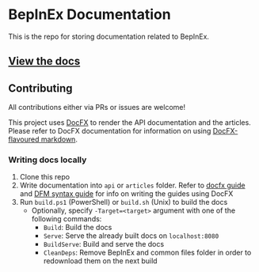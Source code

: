 # BepInEx Documentation

This is the repo for storing documentation related to BepInEx.  

## [View the docs](https://bepinex.github.io/bepinex_docs/)

## Contributing

All contributions either via PRs or issues are welcome!

This project uses [DocFX](https://dotnet.github.io/docfx/) to render the API documentation and the articles.  
Please refer to DocFX documentation for information on using [DocFX-flavoured markdown](https://dotnet.github.io/docfx/spec/docfx_flavored_markdown.html?tabs=tabid-1%2Ctabid-a).

### Writing docs locally

1. Clone this repo
2. Write documentation into `api` or `articles` folder. Refer to [docfx guide](https://dotnet.github.io/docfx/tutorial/docfx_getting_started.html) and [DFM syntax guide](https://dotnet.github.io/docfx/spec/docfx_flavored_markdown.html) for info on writing the guides using DocFX
3. Run `build.ps1` (PowerShell) or `build.sh` (Unix) to build the docs
   * Optionally, specify `-Target=<target>` argument with one of the following commands:
       * `Build`: Build the docs
       * `Serve`: Serve the already built docs on `localhost:8080`
       * `BuildServe`: Build and serve the docs
       * `CleanDeps`: Remove BepInEx and common files folder in order to redownload them on the next build

